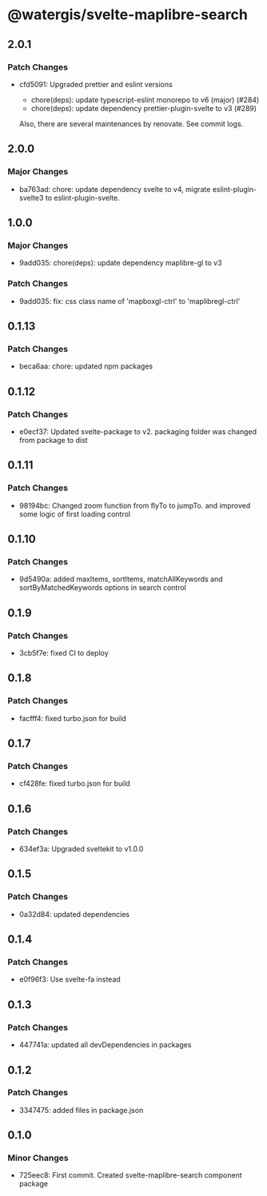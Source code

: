 # @watergis/svelte-maplibre-search

## 2.0.1

### Patch Changes

- cfd5091: Upgraded prettier and eslint versions

  - chore(deps): update typescript-eslint monorepo to v6 (major) (#284)
  - chore(deps): update dependency prettier-plugin-svelte to v3 (#289)

  Also, there are several maintenances by renovate. See commit logs.

## 2.0.0

### Major Changes

- ba763ad: chore: update dependency svelte to v4, migrate eslint-plugin-svelte3 to eslint-plugin-svelte.

## 1.0.0

### Major Changes

- 9add035: chore(deps): update dependency maplibre-gl to v3

### Patch Changes

- 9add035: fix: css class name of 'mapboxgl-ctrl' to 'maplibregl-ctrl'

## 0.1.13

### Patch Changes

- beca6aa: chore: updated npm packages

## 0.1.12

### Patch Changes

- e0ecf37: Updated svelte-package to v2. packaging folder was changed from package to dist

## 0.1.11

### Patch Changes

- 98194bc: Changed zoom function from flyTo to jumpTo. and improved some logic of first loading control

## 0.1.10

### Patch Changes

- 9d5490a: added maxItems, sortItems, matchAllKeywords and sortByMatchedKeywords options in search control

## 0.1.9

### Patch Changes

- 3cb5f7e: fixed CI to deploy

## 0.1.8

### Patch Changes

- facfff4: fixed turbo.json for build

## 0.1.7

### Patch Changes

- cf428fe: fixed turbo.json for build

## 0.1.6

### Patch Changes

- 634ef3a: Upgraded sveltekit to v1.0.0

## 0.1.5

### Patch Changes

- 0a32d84: updated dependencies

## 0.1.4

### Patch Changes

- e0f96f3: Use svelte-fa instead

## 0.1.3

### Patch Changes

- 447741a: updated all devDependencies in packages

## 0.1.2

### Patch Changes

- 3347475: added files in package.json

## 0.1.0

### Minor Changes

- 725eec8: First commit. Created svelte-maplibre-search component package
